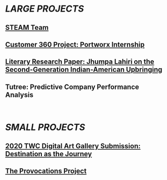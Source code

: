 <!--- For my projects -->
<!-- ---
layout: default
title: Projects
permalink: /projects/
--- -->
# *LARGE PROJECTS*

## [STEAM Team](steamteam)

## [Customer 360 Project: Portworx Internship](C360)

## [Literary Research Paper: Jhumpa Lahiri on the Second-Generation Indian-American Upbringing](https://docs.google.com/document/d/1kcqNL44ae6O0nsqL5KTu3EWbf3StlrCORGjADGM4yYM/edit)

## Tutree: Predictive Company Performance Analysis

<p>&nbsp;</p>

# *SMALL PROJECTS*

## [2020 TWC Digital Art Gallery Submission: Destination as the Journey](https://shilpaontheinternet.wordpress.com/2020/06/09/week-13-of-the-covid-19-shelter-in-place-doodling-on-toe-clips/)

## [The Provocations Project](provocationsproject)
